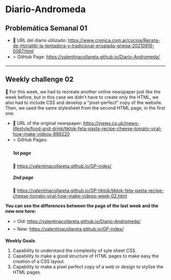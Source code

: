 # Diario-Andromeda
## Problemática Semanal 01
- :newspaper: URL del diario utilizado: https://www.cronica.com.ar/cocina/Receta-de-Horiatiki-la-tentadora-y-tradicional-ensalada-griega-20210916-0067.html
- :star: GitHub Page: https://valentinacollareta.github.io/Diario-Andromeda/

---

## Weekly challenge 02
:small_orange_diamond: For this week, we had to recreate another online newspaper just like the week before, but in this case we didn't have to create only the HTML, we also had to include CSS and develop a "pixel-perfect" copy of the website. Then, we used the same stylesheet from the second HTML page, in the first one.

- :newspaper: URL of the original newspaper: https://inews.co.uk/inews-lifestyle/food-and-drink/tiktok-feta-pasta-recipe-cheese-tomato-viral-how-make-videos-898220
- :star: GitHub Pages:
    ##### 1st page
    :small_orange_diamond: https://valentinacollareta.github.io/GP-index/
    ##### 2nd page
    :small_orange_diamond: https://valentinacollareta.github.io/GP-tiktok/tiktok-feta-pasta-recipe-cheese-tomato-viral-how-make-videos-week-02.html

**You can see the differences between the page of the last week and the new one here:**
- :star: Old: https://valentinacollareta.github.io/Diario-Andromeda/
- :star: New: https://valentinacollareta.github.io/GP-index/

**Weekly Goals**
1. Capability to understand the complexity of syle sheet CSS.
2. Capability to make a good structure of HTML pages to make easy the creation of a CSS layout.
3. Capability to make a pixel perfect copy of a web or design to stylize the HTML pages.